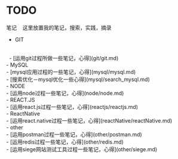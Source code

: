 # TODO
笔记    这里放置我的笔记，搜索，实践，摘录
<br/>
- GIT 
<br/>
   - [运用git过程所做一些笔记，心得](git/git.md)
<br/>
- MySQL
<br/>
 - [mysql应用过程的一些笔记，心得](mysql/mysql.md)
<br/>
 - [搜索优化－mysql优化一些心得](mysql/search_mysql.md)
<br/>
- NODE
<br/>
 - [运用node过程一些笔记，心得](node/node.md)
<br/>
- REACT.JS
<br/>
 - [运用react.js过程一些笔记，心得](reactjs/reactjs.md)
<br/>
- ReactNative
<br/>
 - [运用react.native过程一些笔记，心得](reactNative/reactNative.md)
<br/>
- other
<br/>
 - [运用postman过程一些笔记，心得](other/postman.md)
<br/>
 - [运用redis过程一些笔记，心得](other/redis.md)
<br/>
 - [运用siege网站测试工具过程一些笔记，心得](other/siege.md)

